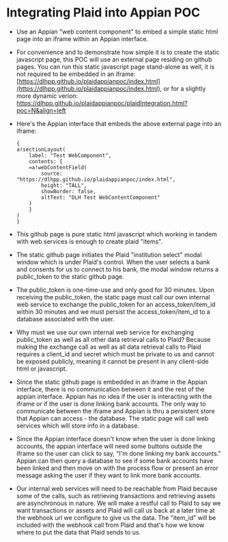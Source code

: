# Integrating Plaid into Appian POC

- Use an Appian "web content component" to embed a simple static html page into an iframe within an Appian interface.

- For convenience and to demonstrate how simple it is to create the static javascript page, this POC will use an external page residing on github pages.   You can run this static javascript page stand-alone as well, it is not required to be embedded in an iframe:   [https://dlhpp.github.io/plaidappianpoc/index.html](https://dlhpp.github.io/plaidappianpoc/index.html), or for a slightly more dynamic verion:  https://dlhpp.github.io/plaidappianpoc/plaidIntegration.html?poc=N&align=left

- Here's the Appian interface that embeds the above external page into an iframe:
    ```
    {
    a!sectionLayout(
        label: "Test WebComponent",
        contents: {
        =a!webContentField(
            source: "https://dlhpp.github.io/plaidappianpoc/index.html",
            height: "TALL",
            showBorder: false,
            altText: "DLH Test WebContentComponent"
        )
        }
    )
    }
    ```

- This github page is pure static html javascript which working in tandem with web services is enough to create plaid "items".

- The static github page initiates the Plaid "institution select" modal window which is under Plaid's control.   When the user selects a bank and consents for us to connect to his bank, the modal window returns a public_token to the static github page.

- The public_token is one-time-use and only good for 30 minutes.  Upon receiving the public_token, the static page must call our own internal web service to exchange the public_token for an access_token/item_id within 30 minutes and we must persist the access_token/item_id to a database associated with the user.

- Why must we use our own internal web service for exchanging public_token as well as all other data retrieval calls to Plaid?   Because making the exchange call as well as all data retrieval calls to Plaid requires a client_id and secret which must be private to us and cannot be exposed publicly, meaning it cannot be present in any client-side html or javascript.

- Since the static github page is embedded in an iframe in the Appian interface, there is no communication between it and the rest of the appian interface.   Appian has no idea if the user is interacting with the iframe or if the user is done linking bank accounts.   The only way to communicate between the iframe and Appian is thru a persistent store that Appian can access - the database.  The static page will call web services which will store info in a database.

- Since the Appian interface doesn't know when the user is done linking accounts, the appian interface will need some buttons outside the iframe so the user can click to say, "I'm done linking my bank accounts."   Appian can then query a database to see if some bank accounts have been linked and then move on with the process flow or present an error message asking the user if they want to link more bank accounts.

- Our internal web services will need to be reachable from Plaid because some of the calls, such as retrieving transactions and retrieving assets are asynchronous in nature.   We will make a restful call to Plaid to say we want transactions or assets and Plaid will call us back at a later time at the webhook url we configure to give us the data.   The "item_id" will be included with the webhook call from Plaid and that's how we know where to put the data that Plaid sends to us.
